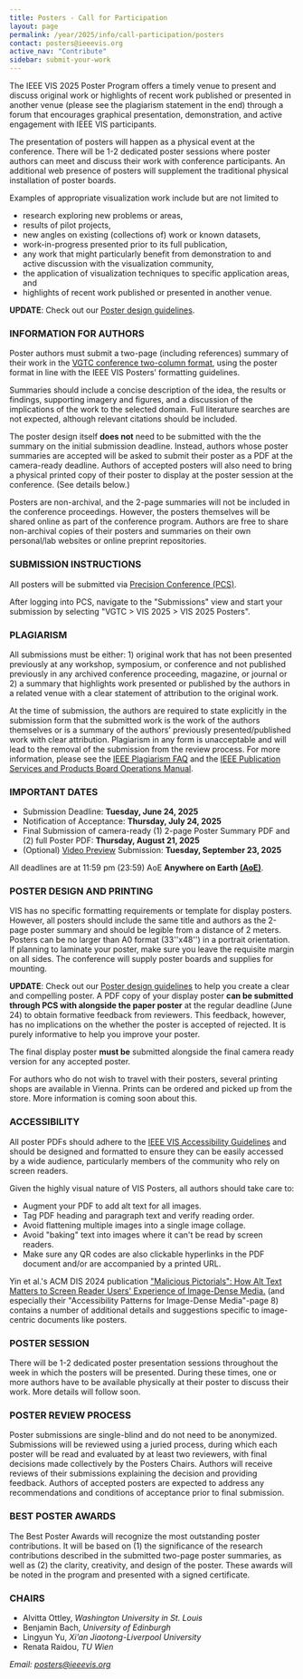 ```yaml
---
title: Posters - Call for Participation
layout: page
permalink: /year/2025/info/call-participation/posters
contact: posters@ieeevis.org
active_nav: "Contribute"
sidebar: submit-your-work
---
```


The IEEE VIS 2025 Poster Program offers a timely venue to present and discuss original work or highlights of recent work published or presented in another venue (please see the plagiarism statement in the end) through a forum that encourages graphical presentation, demonstration, and active engagement with IEEE VIS participants.

The presentation of posters will happen as a physical event at the conference. There will be 1-2 dedicated poster sessions where poster authors can meet and discuss their work with conference participants. An additional web presence of posters will supplement the traditional physical installation of poster boards. 

Examples of appropriate visualization work include but are not limited to

* research exploring new problems or areas,
* results of pilot projects,
* new angles on existing (collections of) work or known datasets,
* work-in-progress presented prior to its full publication,
* any work that might particularly benefit from demonstration to and
  active discussion with the visualization community,
* the application of visualization techniques to
  specific application areas, and 
* highlights of recent work published or presented in another venue.


**UPDATE**: Check out our [Poster design guidelines](https://docs.google.com/document/d/12PbI4gt3JkoMpv0a8nr_S8YSYgQUPmjfBsezIYITxow/edit?tab=t.0).

### INFORMATION FOR AUTHORS

Poster authors must submit a two-page (including references) summary of their work in the [VGTC conference two-column format](https://tc.computer.org/vgtc/publications/conference), using the poster format in line with the IEEE VIS Posters’ formatting guidelines.

Summaries should include a concise description of the idea, the results or findings, supporting imagery and figures, and a discussion of the implications of the work to the selected domain. Full literature searches are not expected, although relevant citations should be included.

The poster design itself **does not** need to be submitted with the the summary on the initial submission deadline. Instead, authors whose poster summaries are accepted will be asked to submit their poster as a PDF at the camera-ready deadline. Authors of accepted posters will also need to bring a physical printed copy of their poster to display at the poster session at the conference. (See details below.)

Posters are non-archival, and the 2-page summaries will not be included in the conference proceedings. However, the posters themselves will be shared online as part of the conference program. Authors are free to share non-archival copies of their posters and summaries on their own personal/lab websites or online preprint repositories. 

### SUBMISSION INSTRUCTIONS

All posters will be submitted via [Precision Conference (PCS)](https://new.precisionconference.com/). 

After logging into PCS, navigate to the "Submissions" view and start your submission by selecting "VGTC > VIS 2025 > VIS 2025 Posters".

### PLAGIARISM
All submissions must be either: 1) original work that has not been presented previously at any workshop, symposium, or conference and not published previously in any archived conference proceeding, magazine, or journal or 2) a summary that highlights work presented or published by the authors in a related venue with a clear statement of attribution to the original work.

At the time of submission, the authors are required to state explicitly in the submission form that the submitted work is the work of the authors themselves or is a summary of the authors’ previously presented/published work with clear attribution. Plagiarism in any form is unacceptable and will lead to the removal of the submission from the review process. For more information, please see the [IEEE Plagiarism FAQ](https://www.ieee.org/publications/rights/plagiarism/plagiarism.html) and the [IEEE Publication Services and Products Board Operations Manual](https://pspb.ieee.org/images/files/files/opsmanual.pdf). 

### IMPORTANT DATES
* Submission Deadline: **Tuesday, June 24, 2025**
* Notification of Acceptance: **Thursday, July 24, 2025**
* Final Submission of camera-ready (1) 2-page Poster Summary PDF and (2) full Poster PDF: **Thursday, August 21, 2025**
* (Optional) [Video Preview](/year/2025/info/presenter-information/fast-forward-and-video-previews) Submission: **Tuesday, September 23, 2025**

All deadlines are at 11:59 pm (23:59) AoE **Anywhere on Earth [(AoE)](https://time.is/Anywhere_on_Earth)**.

### POSTER DESIGN AND PRINTING
VIS has no specific formatting requirements or template for display posters. However, all posters should include the same title and authors as the 2-page poster summary and should be legible from a distance of 2 meters. Posters can be no larger than A0 format (33''x48'') in a portrait orientation. If planning to laminate your poster, make sure you leave the requisite margin on all sides. The conference will supply poster boards and supplies for mounting. 

**UPDATE**: Check out our [Poster design guidelines](https://docs.google.com/document/d/12PbI4gt3JkoMpv0a8nr_S8YSYgQUPmjfBsezIYITxow/edit?tab=t.0) to help you create a clear and compelling poster. <!--A PDF copy of the display poster must be submitted on PCS by the camera-ready deadline for inclusion in the online program. -->
A PDF copy of your display poster **can be submitted through PCS with alongside the paper poster** at the regular deadline (June 24) to obtain formative feedback from reviewers. This feedback, however, has no implications on the whether the poster is accepted of rejected. It is purely informative to help you improve your poster. 

The final display poster **must be** submitted alongside the final camera ready version for any accepted poster. 

For authors who do not wish to travel with their posters, several printing shops are available in Vienna. Prints can be ordered and picked up from the store. More information is coming soon about this. 

### ACCESSIBILITY

All poster PDFs should adhere to the [IEEE VIS Accessibility Guidelines](https://ieeevis.org/year/2025/info/call-participation/make-pdf-accessible) and should be designed and formatted to ensure they can be easily accessed by a wide audience, particularly members of the community who rely on screen readers. 

Given the highly visual nature of VIS Posters, all authors should take care to:
* Augment your PDF to add alt text for all images.
* Tag PDF heading and paragraph text and verify reading order. 
* Avoid flattening multiple images into a single image collage.
* Avoid "baking" text into images where it can't be read by screen readers. 
* Make sure any QR codes are also clickable hyperlinks in the PDF document and/or are accompanied by a printed URL. 

Yin et al.'s ACM DIS 2024 publication ["Malicious Pictorials": How Alt Text Matters to Screen Reader Users' Experience of Image-Dense Media.](https://doi.org/10.1145/3643834.3660747) (and especially their "Accessibility Patterns for Image-Dense Media"-page 8) contains a number of additional details and suggestions specific to image-centric documents like posters. 

### POSTER SESSION

There will be 1-2 dedicated poster presentation sessions throughout the week in which the posters will be presented. During these times, one or more authors have to be available physically at their poster to discuss their work. More details will follow soon.

### POSTER REVIEW PROCESS

Poster submissions are single-blind and do not need to be anonymized. Submissions will be reviewed using a juried process, during which each poster will be read and evaluated by at least two reviewers, with final decisions made collectively by the Posters Chairs.  Authors will receive reviews of their submissions explaining the decision and providing feedback. Authors of accepted posters are expected to address any recommendations and conditions of acceptance prior to final submission.

### BEST POSTER AWARDS 

The Best Poster Awards will recognize the most outstanding poster contributions. It will be based on (1)  the significance of the research contributions described in the submitted two-page poster summaries, as well as (2) the clarity, creativity, and design of the poster. These awards will be noted in the program and presented with a signed certificate.

### CHAIRS


* Alvitta Ottley, *Washington University in St. Louis*
* Benjamin Bach, *University of Edinburgh*
* Lingyun Yu, *Xi’an Jiaotong-Liverpool University*
* Renata Raidou, *TU Wien*


*Email: [posters@ieeevis.org](mailto:posters@ieeevis.org)*

